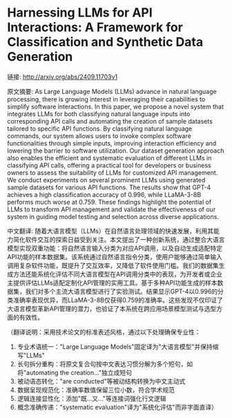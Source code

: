 # Harnessing LLMs for API Interactions: A Framework for Classification and Synthetic Data Generation

链接: http://arxiv.org/abs/2409.11703v1

原文摘要:
As Large Language Models (LLMs) advance in natural language processing, there
is growing interest in leveraging their capabilities to simplify software
interactions. In this paper, we propose a novel system that integrates LLMs for
both classifying natural language inputs into corresponding API calls and
automating the creation of sample datasets tailored to specific API functions.
By classifying natural language commands, our system allows users to invoke
complex software functionalities through simple inputs, improving interaction
efficiency and lowering the barrier to software utilization. Our dataset
generation approach also enables the efficient and systematic evaluation of
different LLMs in classifying API calls, offering a practical tool for
developers or business owners to assess the suitability of LLMs for customized
API management. We conduct experiments on several prominent LLMs using
generated sample datasets for various API functions. The results show that
GPT-4 achieves a high classification accuracy of 0.996, while LLaMA-3-8B
performs much worse at 0.759. These findings highlight the potential of LLMs to
transform API management and validate the effectiveness of our system in
guiding model testing and selection across diverse applications.

中文翻译:
随着大语言模型（LLMs）在自然语言处理领域的快速发展，利用其能力简化软件交互的探索日益受到关注。本文提出了一种创新系统，通过整合大语言模型实现双重功能：将自然语言输入分类为对应API调用，以及自动生成适配特定API功能的样本数据集。该系统通过自然语言指令分类，使用户能够通过简单输入调用复杂软件功能，既提升了交互效率，又降低了软件使用门槛。我们的数据集生成方法还能系统化评估不同大语言模型在API调用分类中的表现，为开发者或企业主提供评估LLMs适配定制化API管理的实用工具。基于多种API功能生成的样本数据集，我们对多个主流大语言模型进行了实验测试。结果显示GPT-4以0.996的分类准确率表现优异，而LLaMA-3-8B仅获得0.759的准确率。这些发现不仅印证了大语言模型革新API管理的潜力，也验证了本系统在跨应用场景模型测试与选型方面的有效性。

（翻译说明：采用技术论文的标准表述风格，通过以下处理确保专业性：
1. 专业术语统一："Large Language Models"固定译为"大语言模型"并保持缩写"LLMs"
2. 长句拆分重构：将原文复合句按中文表达习惯分解为多个短句，如将"automating the creation..."独立成短句
3. 被动语态转化："are conducted"等被动结构转换为中文主动式
4. 数据呈现规范化：准确率数值保留三位小数，符合学术规范
5. 逻辑连接显性化：添加"既...又..."等连接词强化行文逻辑
6. 概念准确传递："systematic evaluation"译为"系统化评估"而非字面直译）
